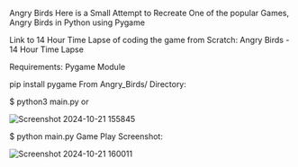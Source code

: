 Angry Birds
Here is a Small Attempt to Recreate One of the popular Games, Angry Birds in Python using Pygame

Link to 14 Hour Time Lapse of coding the game from Scratch: Angry Birds - 14 Hour Time Lapse

Requirements:
Pygame Module

pip install pygame
From Angry_Birds/ Directory:

$ python3 main.py  or

![Screenshot 2024-10-21 155845](https://github.com/user-attachments/assets/ddf08ad5-126a-4fee-b1e5-b06b7239792d)



$ python main.py
Game Play Screenshot:

![Screenshot 2024-10-21 160011](https://github.com/user-attachments/assets/24b1e436-a78c-453f-80cc-18064e086491)



